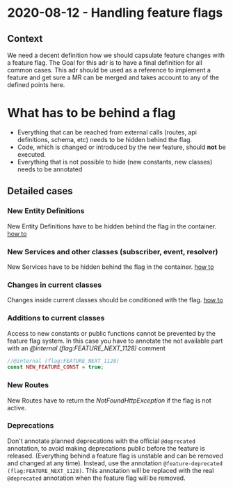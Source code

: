 # 2020-08-12 - Handling feature flags

## Context

We need a decent definition how we should capsulate feature changes with a feature flag. The Goal for this adr is to have a final definition for all common cases.
This adr should be used as a reference to implement a feature and get sure a MR can be merged and takes account to any of the defined points here.

# What has to be behind a flag
* Everything that can be reached from external calls (routes, api definitions, schema, etc) needs to be hidden behind the flag. 
* Code, which is changed or introduced by the new feature, should **not** be executed.
* Everything that is not possible to hide (new constants, new classes) needs to be annotated

## Detailed cases
### New Entity Definitions
New Entity Definitions have to be hidden behind the flag in the container. [how to](./../../60-references-internals/10-core/20-feature-flag-handling.md#using-flags-for-services)
### New Services and other classes (subscriber, event, resolver)
New Services have to be hidden behind the flag in the container. [how to](./../../60-references-internals/10-core/20-feature-flag-handling.md#using-flags-for-services)
### Changes in current classes
Changes inside current classes should be conditioned with the flag. [how to](./../../60-references-internals/10-core/20-feature-flag-handling.md#using-flags-in-methods)
### Additions to current classes
Access to new constants or public functions cannot be prevented by the feature flag system. In this case you have to annotate the not available part with an *@internal (flag:FEATURE_NEXT_1128)* comment
```php
//@internal (flag:FEATURE_NEXT_1128)
const NEW_FEATURE_CONST = true;
```
### New Routes
New Routes have to return the *NotFoundHttpException* if the flag is not active.

### Deprecations
Don't annotate planned deprecations with the official ```@deprecated``` annotation, to avoid making deprecations public before the feature is released. (Everything behind a feature flag is unstable and can be removed and changed at any time).
Instead, use the annotation ```@feature-deprecated (flag:FEATURE_NEXT_1128)```.
This annotation will be replaced with the real ```@deprecated``` annotation when the feature flag will be removed.
